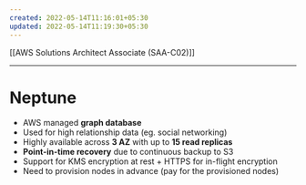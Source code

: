 ```yaml
---
created: 2022-05-14T11:16:01+05:30
updated: 2022-05-14T11:19:30+05:30
---
```

[[AWS Solutions Architect Associate (SAA-C02)]]

---
# Neptune
- AWS managed **graph database**
- Used for high relationship data (eg. social networking)
- Highly available across **3 AZ** with up to **15 read replicas**
- **Point-in-time recovery** due to continuous backup to S3
- Support for KMS encryption at rest + HTTPS for in-flight encryption
- Need to provision nodes in advance (pay for the provisioned nodes)